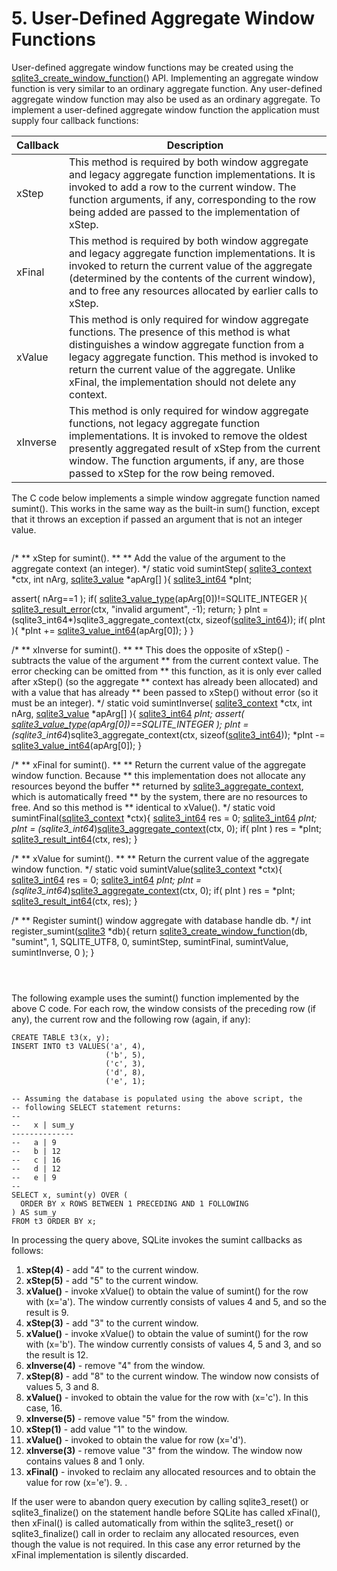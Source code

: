 # 5\. User\-Defined Aggregate Window Functions


 User\-defined aggregate window functions may be created using the
[sqlite3\_create\_window\_function](c3ref/create_function.html)() API. Implementing an aggregate window
function is very similar to an ordinary aggregate function. Any user\-defined
aggregate window function may also be used as an ordinary aggregate. To
implement a user\-defined aggregate window function the application must
supply four callback functions:





| Callback | Description |
| --- | --- |
| xStep | This method is required by both window aggregate and legacy aggregate  function implementations. It is invoked to add a row to the current  window. The function arguments, if any, corresponding to the row being  added are passed to the implementation of xStep. |
| xFinal | This method is required by both window aggregate and legacy aggregate  function implementations. It is invoked to return the current value  of the aggregate (determined by the contents of the current window),  and to free any resources allocated by earlier calls to xStep. |
| xValue | This method is only required for window aggregate functions. The presence  of this method is what distinguishes a window aggregate function from a  legacy aggregate function. This method is invoked to return the current  value of the aggregate. Unlike xFinal, the implementation should not  delete any context. |
| xInverse | This method is only required for window aggregate functions, not legacy  aggregate function implementations. It is invoked to remove the oldest  presently aggregated result of xStep from the current window.  The function arguments, if any, are those  passed to xStep for the row being removed. |


 The C code below implements a simple window aggregate function named
sumint(). This works in the same way as the built\-in sum() function, except
that it throws an exception if passed an argument that is not an integer
value.




```

```

/*
** xStep for sumint().
**
** Add the value of the argument to the aggregate context (an integer).
*/
static void sumintStep(
  [sqlite3_context](c3ref/context.html) *ctx,
  int nArg,
  [sqlite3_value](c3ref/value.html) *apArg[]
){
  [sqlite3_int64](c3ref/int64.html) *pInt;

  assert( nArg==1 );
  if( [sqlite3_value_type](c3ref/value_blob.html)(apArg[0])!=SQLITE_INTEGER ){
    [sqlite3_result_error](c3ref/result_blob.html)(ctx, "invalid argument", -1);
    return;
  }
  pInt = (sqlite3_int64*)sqlite3_aggregate_context(ctx, sizeof([sqlite3_int64](c3ref/int64.html)));
  if( pInt ){
    *pInt += [sqlite3_value_int64](c3ref/value_blob.html)(apArg[0]);
  }
}

/*
** xInverse for sumint().
**
** This does the opposite of xStep() - subtracts the value of the argument
** from the current context value. The error checking can be omitted from
** this function, as it is only ever called after xStep() (so the aggregate
** context has already been allocated) and with a value that has already
** been passed to xStep() without error (so it must be an integer).
*/
static void sumintInverse(
  [sqlite3_context](c3ref/context.html) *ctx,
  int nArg,
  [sqlite3_value](c3ref/value.html) *apArg[]
){
  [sqlite3_int64](c3ref/int64.html) *pInt;
  assert( [sqlite3_value_type](c3ref/value_blob.html)(apArg[0])==SQLITE_INTEGER );
  pInt = (sqlite3_int64*)sqlite3_aggregate_context(ctx, sizeof([sqlite3_int64](c3ref/int64.html)));
  *pInt -= [sqlite3_value_int64](c3ref/value_blob.html)(apArg[0]);
}

/*
** xFinal for sumint().
**
** Return the current value of the aggregate window function. Because
** this implementation does not allocate any resources beyond the buffer
** returned by [sqlite3_aggregate_context](c3ref/aggregate_context.html), which is automatically freed
** by the system, there are no resources to free. And so this method is
** identical to xValue().
*/
static void sumintFinal([sqlite3_context](c3ref/context.html) *ctx){
  [sqlite3_int64](c3ref/int64.html) res = 0;
  [sqlite3_int64](c3ref/int64.html) *pInt;
  pInt = (sqlite3_int64*)[sqlite3_aggregate_context](c3ref/aggregate_context.html)(ctx, 0);
  if( pInt ) res = *pInt;
  [sqlite3_result_int64](c3ref/result_blob.html)(ctx, res);
}

/*
** xValue for sumint().
**
** Return the current value of the aggregate window function.
*/
static void sumintValue([sqlite3_context](c3ref/context.html) *ctx){
  [sqlite3_int64](c3ref/int64.html) res = 0;
  [sqlite3_int64](c3ref/int64.html) *pInt;
  pInt = (sqlite3_int64*)[sqlite3_aggregate_context](c3ref/aggregate_context.html)(ctx, 0);
  if( pInt ) res = *pInt;
  [sqlite3_result_int64](c3ref/result_blob.html)(ctx, res);
}

/*
** Register sumint() window aggregate with database handle db.
*/
int register_sumint([sqlite3](c3ref/sqlite3.html) *db){
  return [sqlite3_create_window_function](c3ref/create_function.html)(db, "sumint", 1, SQLITE_UTF8, 0,
      sumintStep, sumintFinal, sumintValue, sumintInverse, 0
  );
}

```



```

 The following example uses the sumint() function implemented by the above
C code. For each row, the window consists of the preceding row (if any), the current row and the following row (again, if any):




```
CREATE TABLE t3(x, y);
INSERT INTO t3 VALUES('a', 4),
                     ('b', 5),
                     ('c', 3),
                     ('d', 8),
                     ('e', 1);

-- Assuming the database is populated using the above script, the 
-- following SELECT statement returns:
-- 
--   x | sum_y
--------------
--   a | 9    
--   b | 12   
--   c | 16   
--   d | 12   
--   e | 9    
-- 
SELECT x, sumint(y) OVER (
  ORDER BY x ROWS BETWEEN 1 PRECEDING AND 1 FOLLOWING
) AS sum_y
FROM t3 ORDER BY x;

```

In processing the query above, SQLite invokes the sumint callbacks as
follows:






1. **xStep(4\)** \- add "4" to the current window.
2. **xStep(5\)** \- add "5" to the current window.
3. **xValue()** \- invoke xValue() to obtain the value of sumint() for
 the row with (x\='a'). The window currently consists of values 4 and 5,
 and so the result is 9\.
4. **xStep(3\)** \- add "3" to the current window.
5. **xValue()** \- invoke xValue() to obtain the value of sumint() for
 the row with (x\='b'). The window currently consists of values 4, 5 and
 3, and so the result is 12\.
6. **xInverse(4\)** \- remove "4" from the window.
7. **xStep(8\)** \- add "8" to the current window. The window now consists
 of values 5, 3 and 8\.
8. **xValue()** \- invoked to obtain the value for the row with (x\='c').
 In this case, 16\.
9. **xInverse(5\)** \- remove value "5" from the window.
10. **xStep(1\)** \- add value "1" to the window.
11. **xValue()** \- invoked to obtain the value for row (x\='d').
12. **xInverse(3\)** \- remove value "3" from the window. The window now
 contains values 8 and 1 only.
13. **xFinal()** \- invoked to reclaim any allocated resources and to
 obtain the value for row (x\='e'). 9\. .


If the user were to abandon query execution by calling sqlite3\_reset() or
sqlite3\_finalize() on the statement handle before SQLite has called xFinal(),
then xFinal() is called automatically from within the sqlite3\_reset() or
sqlite3\_finalize() call in order to reclaim any allocated resources, even
though the value is not required. In this case any error returned by the xFinal
implementation is silently discarded.



